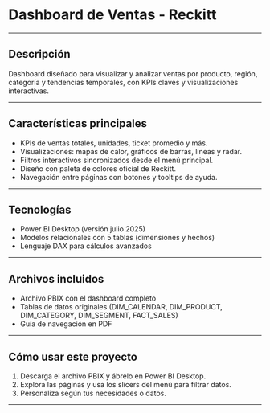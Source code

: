 # Dashboard de Ventas - Reckitt 

---

## Descripción  
Dashboard diseñado para visualizar y analizar ventas por producto, región, categoría y tendencias temporales, con KPIs claves y visualizaciones interactivas.

---

## Características principales  
- KPIs de ventas totales, unidades, ticket promedio y más.  
- Visualizaciones: mapas de calor, gráficos de barras, líneas y radar.  
- Filtros interactivos sincronizados desde el menú principal.  
- Diseño con paleta de colores oficial de Reckitt.  
- Navegación entre páginas con botones y tooltips de ayuda.

---

## Tecnologías  
- Power BI Desktop (versión julio 2025)  
- Modelos relacionales con 5 tablas (dimensiones y hechos)  
- Lenguaje DAX para cálculos avanzados

---

## Archivos incluidos  
- Archivo PBIX con el dashboard completo  
- Tablas de datos originales (DIM_CALENDAR, DIM_PRODUCT, DIM_CATEGORY, DIM_SEGMENT, FACT_SALES)  
- Guía de navegación en PDF

---

## Cómo usar este proyecto  
1. Descarga el archivo PBIX y ábrelo en Power BI Desktop.  
2. Explora las páginas y usa los slicers del menú para filtrar datos.  
3. Personaliza según tus necesidades o datos.

--- 



